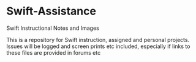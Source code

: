 # Swift-Assistance
Swift Instructional Notes and Images

This is a repository for Swift instruction, assigned and personal projects. Issues will be logged and screen prints etc included, especially if links to these files are provided in forums etc
